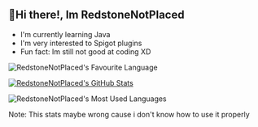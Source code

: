 ## 👋Hi there!, Im RedstoneNotPlaced
- I'm currently learning Java
- I'm very interested to Spigot plugins
- Fun fact: Im still not good at coding XD

![RedstoneNotPlaced's Favourite Language](https://img.shields.io/badge/Java-ED8B00?style=for-the-badge&logo=java&logoColor=white)

[![RedstoneNotPlaced's GitHub Stats](https://github-readme-stats.vercel.app/api?username=RedstoneNotPlaced&show_icons=true&theme=radical)](https://github.com/RedstoneNotPlaced/github-readme-stats)

![RedstoneNotPlaced's Most Used Languages](https://github-readme-stats.vercel.app/api/top-langs/?username=RedstoneNotPlaced&theme=radical)

Note: This stats maybe wrong cause i don't know how to use it properly

<!---
RedstoneNotPlaced/RedstoneNotPlaced is a ✨ special ✨ repository because its `README.md` (this file) appears on your GitHub profile.
You can click the Preview link to take a look at your changes.
--->
